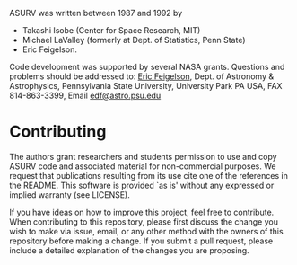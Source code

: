 ASURV was written between 1987 and 1992 by 

- Takashi Isobe (Center for Space Research, MIT)
- Michael LaValley (formerly at Dept. of Statistics, Penn State)
- Eric Feigelson.  

Code development was supported by several NASA grants.  Questions and problems should be addressed to:  [Eric Feigelson](http://www.astro.psu.edu/users/edf), Dept. of Astronomy & Astrophysics, Pennsylvania State University, University Park PA USA, FAX 814-863-3399, Email edf@astro.psu.edu

# Contributing

The authors grant researchers and students permission to
use and copy ASURV code and associated material for non-commercial purposes.  We request that publications resulting from its use cite one of the references in the README.  This software is provided `as is' without any expressed or implied warranty (see LICENSE).  

If you have ideas on how to improve this project, feel free to contribute. When contributing to this repository, please first discuss the change you wish to make via issue, email, or any other method with the owners of this repository before making a change. If you submit a pull request, please include a detailed explanation of the changes you are proposing.
